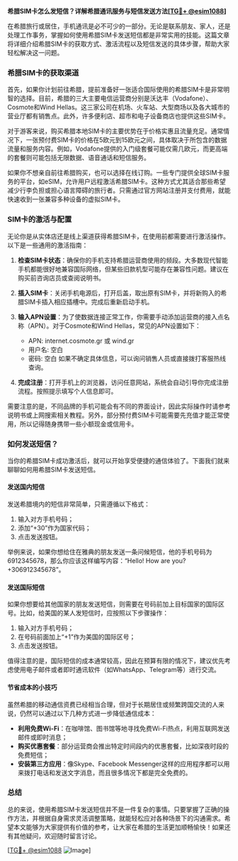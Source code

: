 **希腊SIM卡怎么发短信？详解希腊通讯服务与短信发送方法[[TG💪+ @esim1088](https://t.me/s/esim1088)]**

在希腊旅行或居住，手机通讯是必不可少的一部分。无论是联系朋友、家人，还是处理工作事务，掌握如何使用希腊SIM卡发送短信都是非常实用的技能。这篇文章将详细介绍希腊SIM卡的获取方式、激活流程以及短信发送的具体步骤，帮助大家轻松解决这一问题。

### 希腊SIM卡的获取渠道

首先，如果你计划前往希腊，提前准备好一张适合国际使用的希腊SIM卡是非常明智的选择。目前，希腊的三大主要电信运营商分别是沃达丰（Vodafone）、Cosmote和Wind Hellas。这三家公司在机场、火车站、大型商场以及各大城市的营业厅都有销售点。此外，许多便利店、超市和电子设备商店也提供这些SIM卡。

对于游客来说，购买希腊本地SIM卡的主要优势在于价格实惠且流量充足。通常情况下，一张预付费SIM卡的价格在5欧元到15欧元之间，具体取决于所包含的数据流量和服务内容。例如，Vodafone提供的入门级套餐可能仅需几欧元，而更高端的套餐则可能包括无限数据、语音通话和短信服务。

如果你不想亲自前往希腊购买，也可以选择在线订购。一些专门提供全球SIM卡服务的平台，如eSIM，允许用户远程激活希腊SIM卡。这种方式尤其适合那些希望减少行李负担或担心语言障碍的旅行者。只需通过官方网站注册并支付费用，就能快速收到一张兼容多种设备的虚拟SIM卡。

### SIM卡的激活与配置

无论你是从实体店还是线上渠道获得希腊SIM卡，在使用前都需要进行激活操作。以下是一些通用的激活指南：

1. **检查SIM卡状态**：确保你的手机支持希腊运营商使用的频段。大多数现代智能手机都能很好地兼容国际网络，但某些旧款机型可能存在兼容性问题。建议在购买前咨询店员或查阅说明书。

2. **插入SIM卡**：关闭手机电源后，打开后盖，取出原有SIM卡，并将新购入的希腊SIM卡插入相应插槽中。完成后重新启动手机。

3. **输入APN设置**：为了使数据连接正常工作，你需要手动添加运营商的接入点名称（APN）。对于Cosmote和Wind Hellas，常见的APN设置如下：
   - APN: internet.cosmote.gr 或 wind.gr
   - 用户名: 空白
   - 密码: 空白
   如果不确定具体信息，可以询问销售人员或直接拨打客服热线查询。

4. **完成注册**：打开手机上的浏览器，访问任意网站，系统会自动引导你完成注册流程。按照提示填写个人信息即可。

需要注意的是，不同品牌的手机可能会有不同的界面设计，因此实际操作时请参考说明书或上网搜索相关教程。另外，部分预付费SIM卡可能需要先充值才能正常使用，所以记得随身携带一些小额现金或信用卡。

### 如何发送短信？

当你的希腊SIM卡成功激活后，就可以开始享受便捷的通信体验了。下面我们就来聊聊如何用希腊SIM卡发送短信。

#### 发送国内短信

发送希腊境内的短信非常简单，只需遵循以下格式：

1. 输入对方手机号码；
2. 添加“+30”作为国家代码；
3. 点击发送按钮。

举例来说，如果你想给住在雅典的朋友发送一条问候短信，他的手机号码为6912345678，那么你应该这样编写内容：“Hello! How are you? +306912345678”。

#### 发送国际短信

如果你想要给其他国家的朋友发送短信，则需要在号码前加上目标国家的国际区号。比如，给美国的某人发短信时，应按照以下步骤操作：

1. 输入对方手机号码；
2. 在号码前面加上“+1”作为美国的国际区号；
3. 点击发送按钮。

值得注意的是，国际短信的成本通常较高，因此在预算有限的情况下，建议优先考虑使用电子邮件或者即时通讯软件（如WhatsApp、Telegram等）进行交流。

#### 节省成本的小技巧

虽然希腊的移动通信资费已经相当合理，但对于长期居住或频繁跨国交流的人来说，仍然可以通过以下几种方式进一步降低通信成本：

- **利用免费Wi-Fi**：在咖啡馆、图书馆等地寻找免费Wi-Fi热点，利用互联网发送邮件或即时消息；
- **购买优惠套餐**：部分运营商会推出特定时间段内的优惠套餐，比如深夜时段的免费短信；
- **安装第三方应用**：像Skype、Facebook Messenger这样的应用程序都可以用来拨打电话和发送文字消息，而且很多情况下都是完全免费的。

### 总结

总的来说，使用希腊SIM卡发送短信并不是一件复杂的事情。只要掌握了正确的操作方法，并根据自身需求灵活调整策略，就能轻松应对各种场景下的沟通需求。希望本文能够为大家提供有价值的参考，让大家在希腊的生活更加顺畅愉快！如果还有其他疑问，欢迎随时留言讨论。

[[TG💪+ @esim1088](https://t.me/s/esim1088) ![Image](https://i.postimg.cc/4NQfJmqS/Snipaste-2025-05-13-00-14-12.png)]